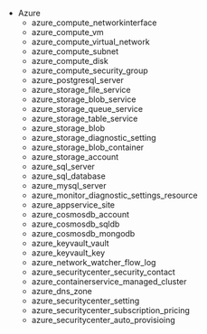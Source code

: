 - Azure
  - azure_compute_networkinterface
  - azure_compute_vm
  - azure_compute_virtual_network
  - azure_compute_subnet
  - azure_compute_disk
  - azure_compute_security_group
  - azure_postgresql_server
  - azure_storage_file_service
  - azure_storage_blob_service
  - azure_storage_queue_service
  - azure_storage_table_service
  - azure_storage_blob
  - azure_storage_diagnostic_setting
  - azure_storage_blob_container
  - azure_storage_account
  - azure_sql_server
  - azure_sql_database
  - azure_mysql_server
  - azure_monitor_diagnostic_settings_resource
  - azure_appservice_site
  - azure_cosmosdb_account
  - azure_cosmosdb_sqldb
  - azure_cosmosdb_mongodb
  - azure_keyvault_vault
  - azure_keyvault_key
  - azure_network_watcher_flow_log
  - azure_securitycenter_security_contact
  - azure_containerservice_managed_cluster
  - azure_dns_zone
  - azure_securitycenter_setting
  - azure_securitycenter_subscription_pricing
  - azure_securitycenter_auto_provisioing
